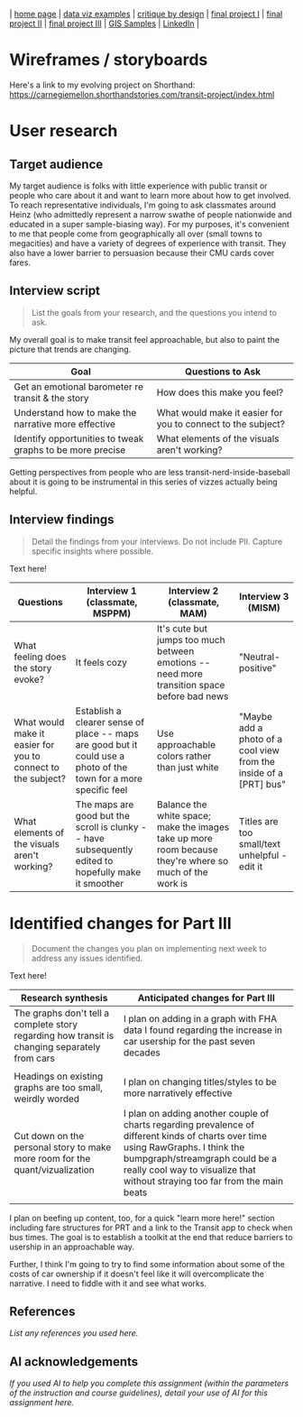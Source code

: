 | [home page](https://gabehafemann.github.io/dataviz/) | [data viz examples](dataviz-examples) | [critique by design](critique-by-design) | [final project I](final-project-part-one) | [final project II](final-project-part-two) | [final project III](final-project-part-three) | [GIS Samples](GIS-Samples) | [LinkedIn](https://www.linkedin.com/in/gabe-hafemann/) |

# Wireframes / storyboards
Here's a link to my evolving project on Shorthand: 
https://carnegiemellon.shorthandstories.com/transit-project/index.html


# User research 

## Target audience

My target audience is folks with little experience with public transit or people who care about it and want to learn more about how to get involved.
To reach representative individuals, I'm going to ask classmates around Heinz (who admittedly represent a narrow swathe of people nationwide and educated in a super sample-biasing way). For my purposes, it's convenient to me that people come from geographically all over (small towns to megacities) and have a variety of degrees of experience with transit. They also have a lower barrier to persuasion because their CMU cards cover fares.


## Interview script
> List the goals from your research, and the questions you intend to ask. 

My overall goal is to make transit feel approachable, but also to paint the picture that trends are changing.

| Goal | Questions to Ask |
|------|------------------|
| Get an emotional barometer re transit & the story     |  How does this make you feel?   |
| Understand how to make the narrative more effective |  What would make it easier for you to connect to the subject? |
| Identify opportunities to tweak graphs to be more precise | What elements of the visuals aren't working? |

Getting perspectives from people who are less transit-nerd-inside-baseball about it is going to be instrumental in this series of vizzes actually being helpful.


## Interview findings
> Detail the findings from your interviews.  Do not include PII.  Capture specific insights where possible.

Text here!

| Questions               | Interview 1 (classmate, MSPPM) | Interview 2 (classmate, MAM) | Interview 3 (MISM) |
|-------------------------|--------------------------------|-------------|-------------|
| What feeling does the story evoke? | It feels cozy  | It's cute but jumps too much between emotions -- need more transition space before bad news  | "Neutral-positive" |
|  What would make it easier for you to connect to the subject?   |  Establish a clearer sense of place -- maps are good but it could use a photo of the town for a more specific feel | Use approachable colors rather than just white | "Maybe add a photo of a cool view from the inside of a [PRT] bus" |
|  What elements of the visuals aren't working? | The maps are good but the scroll is clunky -- have subsequently edited to hopefully make it smoother | Balance the white space; make the images take up more room because they're where so much of the work is | Titles are too small/text unhelpful - edit it |


# Identified changes for Part III
> Document the changes you plan on implementing next week to address any issues identified.  

Text here!

| Research synthesis                       | Anticipated changes for Part III                                                |
|------------------------------------------|---------------------------------------------------------------------------------|
|  The graphs don't tell a complete story regarding how transit is changing separately from cars | I plan on adding in a graph with FHA data I found regarding the increase in car usership for the past seven decades |
|   |                                                    |
| Headings on existing graphs are too small, weirdly worded               |   I plan on changing titles/styles to be more narratively effective     |
|  Cut down on the personal story to make more room for the quant/vizualization     |   I plan on adding another couple of charts regarding prevalence of different kinds of charts over time using RawGraphs. I think the bumpgraph/streamgraph could be a really cool way to visualize that without straying too far from the main beats    |
|             |                                                                                 |


I plan on beefing up content, too, for a quick "learn more here!" section including fare structures for PRT and a link to the Transit app to check when bus times. The goal is to establish a toolkit at the end that reduce barriers to usership in an approachable way.

Further, I think I'm going to try to find some information about some of the costs of car ownership if it doesn't feel like it will overcomplicate the narrative. I need to fiddle with it and see what works.


## References
_List any references you used here._

## AI acknowledgements
_If you used AI to help you complete this assignment (within the parameters of the instruction and course guidelines), detail your use of AI for this assignment here._

